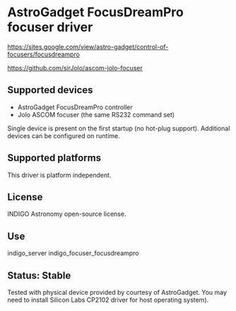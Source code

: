 # AstroGadget FocusDreamPro focuser driver

https://sites.google.com/view/astro-gadget/control-of-focusers/focusdreampro

https://github.com/sirJolo/ascom-jolo-focuser

## Supported devices
* AstroGadget FocusDreamPro controller
* Jolo ASCOM focuser (the same RS232 command set)

Single device is present on the first startup (no hot-plug support). Additional devices can be configured on runtime.

## Supported platforms

This driver is platform independent.

## License

INDIGO Astronomy open-source license.

## Use

indigo_server indigo_focuser_focusdreampro

## Status: Stable

Tested with physical device provided by courtesy of AstroGadget.
You may need to install Silicon Labs CP2102 driver for host operating system).
